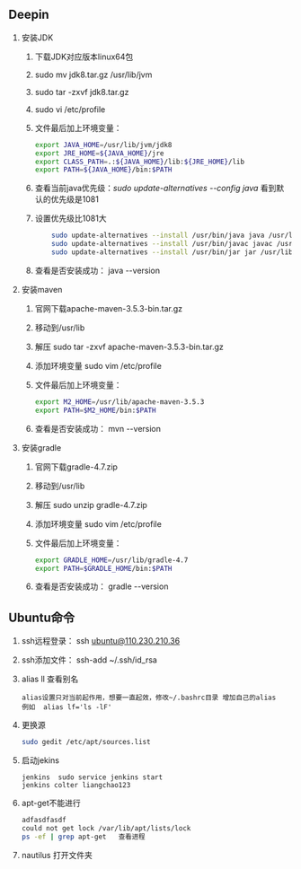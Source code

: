 ## Deepin
1. 安装JDK
    1. 下载JDK对应版本linux64包
    2. sudo mv jdk8.tar.gz /usr/lib/jvm
    3. sudo tar -zxvf jdk8.tar.gz
    4. sudo vi /etc/profile
    5. 文件最后加上环境变量：

        ```bash
        export JAVA_HOME=/usr/lib/jvm/jdk8
        export JRE_HOME=${JAVA_HOME}/jre
        export CLASS_PATH=.:${JAVA_HOME}/lib:${JRE_HOME}/lib
        export PATH=${JAVA_HOME}/bin:$PATH
        ```

    6. 查看当前java优先级：*sudo update-alternatives --config java*  看到默认的优先级是1081
    7. 设置优先级比1081大

        ```bash
            sudo update-alternatives --install /usr/bin/java java /usr/lib/jvm/jdk8/bin/java 3000 
            sudo update-alternatives --install /usr/bin/javac javac /usr/lib/jvm/jdk8/bin/javac 3000 
            sudo update-alternatives --install /usr/bin/jar jar /usr/lib/jvm/jdk8/bin/jar 3000
        ```

    8. 查看是否安装成功： java --version 

2. 安装maven
    1. 官网下载apache-maven-3.5.3-bin.tar.gz
    1. 移动到/usr/lib
    1. 解压  sudo tar -zxvf apache-maven-3.5.3-bin.tar.gz
    1. 添加环境变量 sudo vim /etc/profile
    1. 文件最后加上环境变量：

        ```bash 
        export M2_HOME=/usr/lib/apache-maven-3.5.3
        export PATH=$M2_HOME/bin:$PATH
        ```
    1. 查看是否安装成功： mvn --version

3. 安装gradle
    1. 官网下载gradle-4.7.zip
    1. 移动到/usr/lib
    1. 解压  sudo unzip gradle-4.7.zip
    1. 添加环境变量 sudo vim /etc/profile
    1. 文件最后加上环境变量：

        ```bash 
        export GRADLE_HOME=/usr/lib/gradle-4.7
        export PATH=$GRADLE_HOME/bin:$PATH
        ```

    1. 查看是否安装成功： gradle --version



## Ubuntu命令
1. ssh远程登录： ssh ubuntu@110.230.210.36
1. ssh添加文件： ssh-add ~/.ssh/id_rsa

1. alias ll 查看别名

    ```shell
    alias设置只对当前起作用，想要一直起效，修改~/.bashrc目录 增加自己的alias
    例如  alias lf='ls -lF'
    ```

1. 更换源

    ```bash
    sudo gedit /etc/apt/sources.list
    ```

1. 启动jekins

    ```shell
    jenkins  sudo service jenkins start
    jenkins colter liangchao123
    ```

1. apt-get不能进行
 
    ```bash
    adfasdfasdf
    could not get lock /var/lib/apt/lists/lock
    ps -ef | grep apt-get   查看进程
    ```

1. nautilus 打开文件夹
